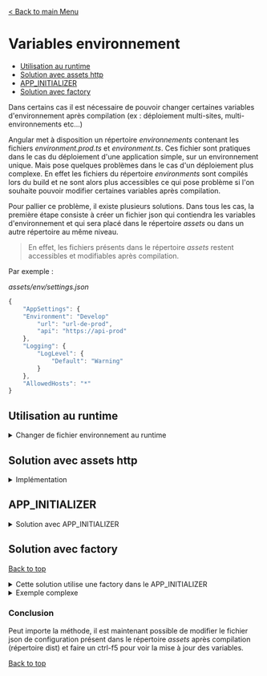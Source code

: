 [< Back to main Menu](https://github.com/gsoulie/angular-resources/blob/master/ng-sheet.md)    

# Variables environnement

* [Utilisation au runtime](#utilisation-au-runtime)     
* [Solution avec assets http](#solution-avec-assets-http)     
* [APP_INITIALIZER](#app_initializer)       
* [Solution avec factory](#solution-avec-factory)     

Dans certains cas il est nécessaire de pouvoir changer certaines variables d'environnement après compilation (ex : déploiement multi-sites, multi-environnements etc...)

Angular met à disposition un répertoire *environnements* contenant les fichiers *environment.prod.ts* et *environment.ts*. Ces fichier sont pratiques dans le cas du déploiement d'une application simple, sur un environnement unique. Mais pose quelques problèmes dans le cas d'un déploiement plus complexe. 
En effet les fichiers du répertoire *environments* sont compilés lors du build et ne sont alors plus accessibles ce qui pose problème si l'on souhaite pouvoir modifier certaines variables après compilation.

Pour pallier ce problème, il existe plusieurs solutions. Dans tous les cas, la première étape consiste à créer un fichier json qui contiendra les variables d'environnement et qui sera placé dans le répertoire *assets* ou dans un autre répertoire au même niveau. 

> En effet, les fichiers présents dans le répertoire *assets* restent accessibles et modifiables après compilation.

Par exemple :

*assets/env/settings.json*
````typescript
{
    "AppSettings": {
	"Environment": "Develop"
        "url": "url-de-prod",
        "api": "https://api-prod"
    }, 
	"Logging": {
		"LogLevel": {
			"Default": "Warning"
		}
	},
	"AllowedHosts": "*"
}
````

## Utilisation au runtime

<details>
	<summary>Changer de fichier environnement au runtime</summary>


1 - créer un répertoire *config* sous *src*

2 - créer autant de fichiers nécessaire que de configurations voulues :
	* un fichier *development/config.env.json*
	* un fichier *production/config.env.json*

example de format 
````json
{
  "production": true,
  "baseUrl": "https://www.my-site/api",
  "title": "PROD MODE"
}
````

3 - création d'un service ConfigService

````typescript
import { Injectable, inject } from "@angular/core";
import { HttpClient } from "@angular/common/http";
import { tap } from "rxjs";

export type Config = {
  production: boolean,
  baseUrl: string,
  title: string
}
declare global {
  interface Window {
    MY_APP_ENV: string;
  }
}


@Injectable({
  providedIn: 'root'
})
export class ConfigService {
  private _config: Config | undefined = undefined;
  private http = inject(HttpClient);
  private environment: string;

  constructor() {
    // Accéder à l'environnement à partir de process.env ou window selon le contexte d'exécution
    // this.environment = (typeof process !== 'undefined' && process.env && process.env['NODE_ENV']) ?
    //   process.env['NODE_ENV'] : (typeof window !== 'undefined' && window['MY_APP_ENV']) ? window['MY_APP_ENV'] : 'development';

    this.environment = process.env['NODE_ENV'] ?? 'development';
  }

  get config(): Config | undefined { return this._config; }
  set config(value: Config) { this._config = value; }

  loadConfig() {
    const configFilePath = `../config/${this.environment}/config.env.json`;
    return this.http.get<any>(configFilePath)
      .pipe(
        tap((config: Config) => this._config = config)
      );
  }
}

export const initConfig = (configService = inject(ConfigService)) => {
  return () => configService.loadConfig()
}
````

4 - Ajouter le service et APP_INITIALIZER dans le *app.config.ts*

````typescript
 providers: [
    // ...
    ConfigService,
    {
      provide: APP_INITIALIZER,
      useFactory: initConfig,
      deps: [ConfigService],
      multi: true
    }
  ]
````

5 - app.component.ts

Récupérer la configuration chargée

````typescript
config: Config | undefined;
  private configService = inject(ConfigService);

  constructor() {
    this.config = this.configService.config;
  }
````

6 - ````npm i --save-dev @types/node````

7 - ajouter le type node dans *tsconfig.app.json*
````json
{
  ...
  "compilerOptions": {
    ...
    "types": ["node"]
  },
 ...
}
````

8 - ajouter *"src/config"* dans les *"assets"* du *angular.json*

````json
 "assets": [
              "src/favicon.ico",
              "src/assets",
              "src/config"
            ],
````
			
9 - compilation

compiler en spécifiant l'environnement : 
````
ng build --configuration=development 
ng build --configuration=production
````

DOC : 
https://nx.dev/recipes/angular/use-environment-variables-in-angular
 
</details>

## Solution avec assets http

<details>
	<summary>Implémentation</summary>

Ensuite la lecture peut se faire au lancement de l'application via un httpClient

> ATTENTION : version non optimisée, en effet il est préférable d'injecter le service qui lit les données dans une factory appellée dans le APP_INITIALIZER ([voir solution 2](#app_initializer))

*app.component.ts*

````typescript
import { Subscription } from 'rxjs';
import { DataService } from './services/data.service';
import { Component, OnDestroy } from '@angular/core';

@Component({
  selector: 'app-root',
  templateUrl: './app.component.html',
  styleUrls: ['./app.component.scss']
})
export class AppComponent implements OnDestroy {
  
  settingsObservable: Subscription;

  constructor(private dataService: DataService) {
    // read settings
    this.settingsObservable = this.dataService.getAppSettings()
    .subscribe(res => {
      console.log(res);
    })
  }

  ngOnDestroy() {
    this.settingsObservable.unsubscribe();
  }
}

````

*data-service.ts*

````typescript
export class DataService {
  private _appSettingsUrl = 'assets/env/settings.json';

  constructor(private http: HttpClient) { }
  
  //lire les settings json
  getAppSettings(): Observable<any> {
    return this.http.get(this._appSettingsUrl);
  }
}
````
 
</details>

## APP_INITIALIZER 

<details>
	<summary>Solution avec APP_INITIALIZER</summary>

APP_INITIALIZER est un type multi-provider qui permet de spécifier une factory qui retourne une promise. Quand la promise est *complete* l'application continue son exécution. Ainsi, lorsqu'on arrive à l'endroit du code code où nous avons besoin des informations de configuration, on est certain qu'elles ont été chargées.

*app.module.ts*
````typescript
import { APP_INITIALIZER } from '@angular/core'
@NgModule({
    ....
    providers: [
        ...
        {
            provide: APP_INITIALIZER,
            useFactory: load,
            multi: true
        }
    ]
)
````

*load* est une fonction qui retourne une fonction qui retourne une **Promise**. La fonction Promise charge les informations de configuration et les enregistre dans l'application. Une fois que les infos de configuration ont été chargées, il faut resolve la promise **resolve(true)**.

Dernier point vraiment **important**, sans ça le code n'attendra pas d'avoir terminé avant de continuer, *useFactory* **DOIT** pointer vers une fonction qui pointe sur une **Promise**

*multi* : true est appliqué car APP_INITIALIZER autorise plusieurs instances de ce provider. Toutes les instances sont exécutées simultanément mais le code ne continuera pas tant que toutes les instances (Promises) ne sont pas terminées.
 
</details>


## Solution avec factory
[Back to top](#variables-environnement)

<details>
	<summary>Cette solution utilise une factory dans le APP_INITIALIZER</summary>

https://www.prestonlamb.com/blog/loading-app-config-in-app-initializer

### exemple perso

Définir des interfaces :

*interfaces.ts*
````typescript
export interface IEnvironmentVariable {
    AppSettings: IAppSettings
}
export interface IAppSettings {
    site: string,
    url: string,
    tracelog: boolean,
    api: string
}
````

*app.module.ts*

````typescript
import { AppconfigService } from './shared/services/appconfig.service';
import { BrowserModule } from '@angular/platform-browser';
import { APP_INITIALIZER, NgModule } from '@angular/core';
...

export function initConfig(appConfigService: AppconfigService) {
  return () => appConfigService.loadConfig();
}

@NgModule({
  declarations: [
    AppComponent,
    ...
  ],
  imports: [
    BrowserModule,
    AppRoutingModule,
    ...
  ],
  providers: [{
		provide: APP_INITIALIZER,
		useFactory: initConfig,
		deps: [ AppconfigService ],
		multi: true
	}],
  bootstrap: [AppComponent]
})
export class AppModule { }
````

*AppConfigService.ts*
````typescript
import { IEnvironmentVariable } from './../models/config.interface';
import { HttpClient } from '@angular/common/http';
import { Injectable } from '@angular/core';

@Injectable({
  providedIn: 'root'
})
export class AppconfigService {
  private _config: IEnvironmentVariable;
  configSubject$;

  public get config(): IEnvironmentVariable { return this._config; }
  public set config(value: IEnvironmentVariable) { this._config = value; }
  
  constructor(private _http: HttpClient) {}

  public loadConfig() {
      
      return this._http.get('assets/env/settings.json')
          .toPromise()
          .then((config: IEnvironmentVariable) => {
              this.config = config;
              return this.config;
              //this.configSubject$.next(this.config);	// error  
          })
          .catch((err: any) => {
              console.error(err);
          });
  }
}
````

*app.component.ts*
````typescript
  env: IEnvironmentVariable;
  settings: IAppSettings;

  constructor(private appconfigService: AppconfigService) { }
  
  ngOnInit() {
    this.env = this.appconfigService.config;
    this.settings = this.env.AppSettings;
  }
````

</details>

<details>
	<summary>Exemple complexe</summary>


*exemple*

````typescript
import { Config } from 'projects/Apps/Example/src/configs/config';
import { ApisConfig, ApisConfigurationProvider, ApisServicesModule } from 'apis-helpers';
import { UncatchedErrorHandler } from 'angular-helpers';

/**
 * Use to update config of library after loaded in APP_INITIALIZER
 */
@Injectable({ providedIn: 'root' })
export class ConfigFromApp extends ApisConfigurationProvider {
  constructor(private configStore: Config) {
    super();
    console.log('Load application configuration');
  }

  get params(): ApisConfig {
    return this.configStore.params;
  }
}

@NgModule({
  imports: [
    BrowserModule,
    AppRoutingModule,
    ApisServicesModule.forRoot({
      config: {
        provide: ApisConfigurationProvider,
        useClass: ConfigFromApp
      }
    })
  ],
  declarations: [
    AppComponent
  ],
  schemas: [ CUSTOM_ELEMENTS_SCHEMA ],
  providers: [
    {
      provide: LoggerConfig,
      useFactory: resolveNgxLoggerConfig
    },
    {
      provide: APP_INITIALIZER,
      useFactory: (configService: Config) => () => configService.loadConfig(),
      deps: [Config], multi: true
    },
    { provide: ErrorHandler, useClass: UncatchedErrorHandler }
  ],
  bootstrap: [AppComponent]
})
export class AppModule {}

export function resolveNgxLoggerConfig(): LoggerConfig {
  const suffix = Config.getApiSuffix(Config.params.logsApi);
  const config = {
    serverLoggingUrl: (Config.params ? Config.params.logsApi + suffix + '/logs' : undefined),
    level: NgxLoggerLevel.DEBUG,
    serverLogLevel: NgxLoggerLevel.INFO
  };
  return config;
}
````

*config.ts*
````typescript
import { Injectable } from '@angular/core';
import configForTest from './config.json';
import configEnvForTest from './config.test.json';
import { ConfigService } from 'angular-helpers';
import { ApisConfigurationInterface } from 'apis-helpers';

@Injectable({ providedIn: 'root' })
export class Config extends ConfigService {

  static params: ApisConfigurationInterface;
  public params: ApisConfigurationInterface;
  public paramsPromise: Promise<ApisConfigurationInterface>;

  configUrl = 'configs/config.json';
  configEnvUrl = 'configs/config.env.json';

  static loadConfigForTest() {
    ConfigService.params = Object.assign({}, configForTest, configEnvForTest);
  }

  static apiUseGateway(api: string): boolean {
    return api.startsWith(this.params.gatewayApi);
  }

  static getApiSuffix(api: string): string {
    return this.apiUseGateway(api) ? '' : '/api';
  }

  static getHubSuffix(api: string): string {
    return this.apiUseGateway(api) ? 'Hub' : '';
  }

  static loadConfig(callback: (config: ApisConfigurationInterface) => void) {
    super.loadConfig(callback);
  }

  public loadConfig(): Promise<ApisConfigurationInterface> {
    return <Promise<ApisConfigurationInterface>> super.loadConfig();
  }
}
```` 
</details>

### Conclusion

Peut importe la méthode, il est maintenant possible de modifier le fichier json de configuration présent dans le répertoire *assets* après compilation (répertoire dist) et faire un ctrl-f5 pour voir la mise à jour des variables.

[Back to top](#variables-environnement)
